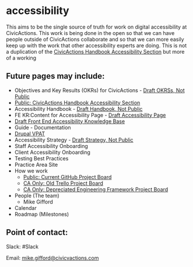 # accessibility

This aims to be the single source of truth for work on digital accessibility at CivicActions. This work is being done in the open so that we can have people outside of CivicActions collaborate and so that we can more easily keep up with the work that other accessibility experts are doing. This is not a duplication of the [CivicActions Handbook Accessibility Section](https://handbook.civicactions.com/en/latest/060-engineering/accessibility/#accessibility) but more of a working 

## Future pages may include:

- Objectives and Key Results (OKRs) for CivicActions - [Draft OKRSs, Not Public](https://docs.google.com/document/d/17SA1mNcVtTH7daKThZDN_QIdoRyYXhEjNmqkSEAJRTE/edit#)
- [Public: CivicActions Handbook Accessibility Section](https://handbook.civicactions.com/en/latest/060-engineering/accessibility/#accessibility)
- Accessibility Handbook - [Draft Handbook, Not Public](https://docs.google.com/document/d/1_zbP87VHT_XMOAyER0gNhNFSvYfcsnR13lMxOo8nEi4/edit#heading=h.9jti0zaeqark)
- FE KR:Content for Accessibility Page - [Draft Accessibility Page](https://docs.google.com/document/d/16OV6_zjvP43nSCsEEyLA9OZJbjjF9vaM_kAH3JAFhC0/edit)
- [Draft Front End Accessibility Knowledge Base](https://civicactions.github.io/FE-knowledgebase/accessibility/)
- Guide - Documentation
- [Drupal VPAT](https://github.com/CivicActions/accessibility/tree/main/VPAT)
- Accessibility Strategy - [Draft Strategy, Not Public](https://docs.google.com/document/d/1WRs6YQhErTRJQOm8j6PPN0gyykslDqpOMwpBC1ZptpM/edit#)
- Staff Accessibility Onboarding
- Client Accessibility Onboarding
- Testing Best Practices
- Practice Area Site
- How we work 
    - [Public: Current GitHub Project Board](https://github.com/CivicActions/accessibility/projects/1)
    - [CA Only: Old Trello Project Board](https://trello.com/b/XjQhpgEF/civicactions-accessibility)
    - [CA Only: Depreciated Engineering Framework Project Board](https://trello.com/b/LVtWTgkS/engineering-framework)
- People (The team)
    - Mike Gifford
- Calendar
- Roadmap (Milestones)

## Point of contact:

Slack: #Slack

Email: mike.gifford@civicvactions.com
